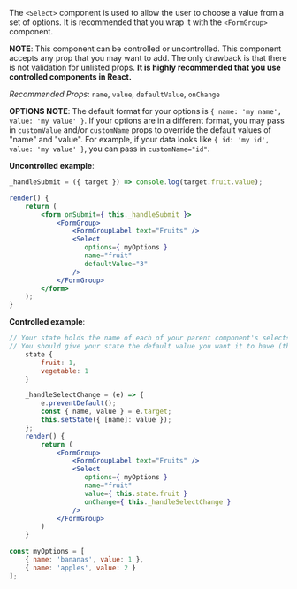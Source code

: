 The `<Select>` component is used to allow the user to choose a value from a set of options. It is recommended that you wrap it with the `<FormGroup>` component.

**NOTE**: This component can be controlled or uncontrolled. This component accepts any prop that you may want to add. The only drawback is that there is not validation for unlisted props. **It is highly recommended that you use controlled components in React.**

*Recommended Props*: `name`, `value`, `defaultValue`, `onChange`

**OPTIONS NOTE**: The default format for your options is `{ name: 'my name', value: 'my value' }`. If your options are in a different format, you may pass in `customValue` and/or `customName` props to override the default values of "name" and "value". For example, if your data looks like `{ id: 'my id', value: 'my value' }`, you can pass in `customName="id"`.

**Uncontrolled example**:

```jsx
_handleSubmit = ({ target }) => console.log(target.fruit.value);

render() {
    return (
        <form onSubmit={ this._handleSubmit }>
            <FormGroup>
                <FormGroupLabel text="Fruits" />
                <Select
                   options={ myOptions }
                   name="fruit"
                   defaultValue="3"
                />
            </FormGroup>
        </form>
    );
}
```

**Controlled example**:

```jsx
// Your state holds the name of each of your parent component's selects (if you have multiple selects on a page)
// You should give your state the default value you want it to have (the first value if it doesn't matter)
    state {
        fruit: 1,
        vegetable: 1
    }

    _handleSelectChange = (e) => {
        e.preventDefault();
        const { name, value } = e.target;
        this.setState({ [name]: value });
    };
    render() {
        return (
            <FormGroup>
                <FormGroupLabel text="Fruits" />
                <Select
                   options={ myOptions }
                   name="fruit"
                   value={ this.state.fruit }
                   onChange={ this._handleSelectChange }
                />
            </FormGroup>
        )
    }
    
const myOptions = [
    { name: 'bananas', value: 1 },
    { name: 'apples', value: 2 }
];
```
